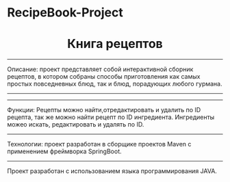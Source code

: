 # RecipeBook-Project
<!--<h2 align="center">Учебный проект </h2>
<h3 align="center"> Группа SkyPro JAVA-14 </h3>
<h3 align="center"> Курс 3 </h3>
<h4 align="center"> 2023 г. </h4>
<h3> Разработал студент: А.Е. Руднева </h3> -->

<h1 align="center">Книга рецептов</h1>

***
Описание: проект представляет собой интерактивной сборник рецептов, 
в котором собраны способы приготовления как самых простых повседневных блюд,
так и блюд, порадующих любого гурмана.
***
***
Функции: Рецепты можно найти,отредактировать и удалить по ID рецепта, так же можно найти рецепт по ID ингредиента.
Ингредиенты можео искать, редактировать и удалять по ID.
***
Технологии: проект разработан в сборщике проектов Maven с применением 
 фреймворка SpringBoot.
***
Проект разработан с использованием языка программирования JAVA.
